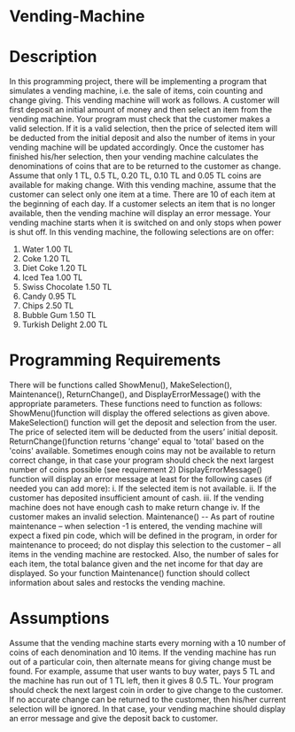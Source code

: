 # Vending-Machine
# Description
In this programming project, there will be implementing a program that simulates a vending machine, i.e. the sale of items, coin counting and change giving. This vending machine will work as follows. A customer will first deposit an initial amount of money and then select an item from the vending machine. Your program must check that the customer makes a valid selection. If it is a valid selection, then the price of selected item will be deducted from the initial deposit and also the number of items in your vending machine will be updated accordingly. Once the customer has finished his/her selection, then your vending machine calculates the denominations of coins that are to be returned to the customer as change. Assume that only 1 TL, 0.5 TL, 0.20 TL, 0.10 TL and 0.05 TL coins are available for making change. With this vending machine, assume that the customer can select only one item at a time. There are 10 of each item at the beginning of each day. If a customer selects an item that is no longer available, then the vending machine will display an error message. Your vending machine starts when it is switched on and only stops when power is shut off. In this vending machine, 
the following selections are on offer:
1. Water 1.00 TL 
2. Coke 1.20 TL 
3. Diet Coke 1.20 TL 
4. Iced Tea 1.00 TL 
5. Swiss Chocolate 1.50 TL 
6. Candy 0.95 TL 
7. Chips 2.50 TL 
8. Bubble Gum 1.50 TL 
9. Turkish Delight 2.00 TL

# Programming Requirements
There will be functions called ShowMenu(), MakeSelection(),
Maintenance(), ReturnChange(), and DisplayErrorMessage() with the
appropriate parameters. These functions need to function as follows:
ShowMenu()function will display the offered selections as given above.
MakeSelection() function will get the deposit and selection from the user. The
price of selected item will be deducted from the users’ initial deposit.
ReturnChange()function returns 'change' equal to 'total' based on the 'coins'
available. Sometimes enough coins may not be available to return correct change, in
that case your program should check the next largest number of coins possible (see
requirement 2)
DisplayErrorMessage() function will display an error message at least for the
following cases (if needed you can add more):
i. If the selected item is not available.
ii. If the customer has deposited insufficient amount of cash.
iii. If the vending machine does not have enough cash to make return
change
iv. If the customer makes an invalid selection.
Maintenance() -- As part of routine maintenance – when selection -1 is entered, the
vending machine will expect a fixed pin code, which will be defined in the program,
in order for maintenance to proceed; do not display this selection to the customer –
all items in the vending machine are restocked. Also, the number of sales for each
item, the total balance given and the net income for that day are displayed. So your
function Maintenance() function should collect information about sales and restocks
the vending machine.

# Assumptions
Assume that the vending machine starts every morning with a 10 number of coins of
each denomination and 10 items. If the vending machine has run out of a particular
coin, then alternate means for giving change must be found. For example, assume
that user wants to buy water, pays 5 TL and the machine has run out of 1 TL left, then it
gives 8 0.5 TL. Your program should check the next largest coin in order to give
change to the customer. If no accurate change can be returned to the customer,
then his/her current selection will be ignored. In that case, your vending machine
should display an error message and give the deposit back to customer.
